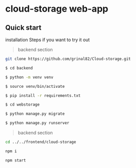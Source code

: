 # cloud-storage web-app

## Quick start

installation Steps if you want to try it out

> backend section

```bash
git clone https://github.com/grinal82/Cloud-storage.git

$ cd backend

$ python -m venv venv 

$ source venv/bin/activate

$ pip install -r requirements.txt

$ cd webstorage

$ python manage.py migrate

$ python manage.py runserver


```

> backend section

```bash
cd ../../frontend/cloud-storage

npm i

npm start

```
